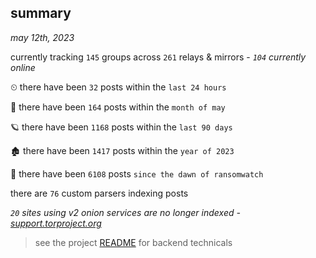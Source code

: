 
## summary
_may 12th, 2023_

currently tracking `145` groups across `261` relays & mirrors - _`104` currently online_

⏲ there have been `32` posts within the `last 24 hours`

🦈 there have been `164` posts within the `month of may`

🪐 there have been `1168` posts within the `last 90 days`

🏚 there have been `1417` posts within the `year of 2023`

🦕 there have been `6108` posts `since the dawn of ransomwatch`

there are `76` custom parsers indexing posts

_`20` sites using v2 onion services are no longer indexed - [support.torproject.org](https://support.torproject.org/onionservices/v2-deprecation/)_

> see the project [README](https://github.com/joshhighet/ransomwatch#ransomwatch--) for backend technicals
